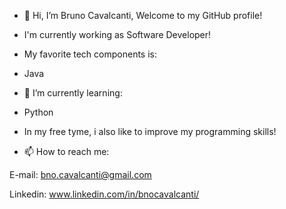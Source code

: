 - 👋 Hi, I’m Bruno Cavalcanti, Welcome to my GitHub profile!

- I'm currently working as Software Developer!

- My favorite tech components is:
- Java

- 🌱 I’m currently learning:
- Python

- In my free tyme, i also like to improve my programming skills!

- 📫 How to reach me:

 E-mail: bno.cavalcanti@gmail.com
 
 Linkedin: www.linkedin.com/in/bnocavalcanti/




